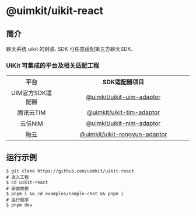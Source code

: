 # @uimkit/uikit-react


## 简介
聊天系统 uikit 的封装. SDK 可任意适配第三方聊天SDK.



### UIKit 可集成的平台及相关适配工程
<table>
  <tr>
    <th width="180px" style="text-align:center">平台</th>
    <th width="500px" style="text-align:center">SDK适配器项目</th>
  </tr>
  <tr>
    <td style="text-align:center">UIM官方SDK适配器</td>
    <td style="text-align:center"><a href="">@uimkit/uikit-uim-adaptor</a></td>
  </tr>
  <tr>
    <td style="text-align:center">腾讯云TIM</td>
    <td style="text-align:center"><a href="#">@uimkit/uikit-tim-adaptor</a></td>
  </tr>
  <tr>
    <td style="text-align:center">云信NIM</td>
    <td style="text-align:center"><a href="#">@uimkit/uikit-nim-adaptor</a></td>
  </tr>
  <tr>
    <td style="text-align:center">融云</td>
    <td style="text-align:center"><a href="#">@uimkit/uikit-rongyun-adaptor</a></td>
  </tr>
</table>





## 运行示例
```
$ git clone https://github.com/uimkit/uikit-react
# 进入工程
$ cd uikit-react
# 安装依赖
$ pnpm i && cd examples/sample-chat && pnpm i
# 运行程序
$ pnpm dev
```
